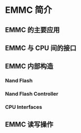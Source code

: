 # EMMC 简介

## EMMC 的主要应用

## EMMC 与 CPU 间的接口

## EMMC 内部构造
### Nand Flash
### Nand Flash Controller
### CPU Interfaces

## EMMC 读写操作